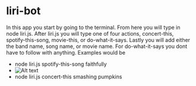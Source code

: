 # liri-bot
In this app you start by going to the terminal. 
From here you will type in node liri.js. 
After liri.js you will type one of four actions, concert-this, spotify-this-song, movie-this, or do-what-it-says.
Lastly you will add either the band name, song name, or movie name.
For do-what-it-says you dont have to follow with anything.
Examples would be 
* node liri.js spotify-this-song faithfully
* ![Alt text](/liri-bot/images/concert-this.png?raw=true)
* node liri.js concert-this smashing pumpkins
